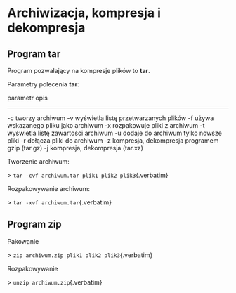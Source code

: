 # Archiwizacja, kompresja i dekompresja

## Program **tar**

Program pozwalający na kompresje plików to **tar**.

Parametry polecenia **tar**:

  parametr   opis
  ---------- ------------------------------------------------
  -c         tworzy archiwum
  -v         wyświetla listę przetwarzanych plików
  -f         używa wskazanego pliku jako archiwum
  -x         rozpakowuje pliki z archiwum
  -t         wyświetla listę zawartości archiwum
  -u         dodaje do archiwum tylko nowsze pliki
  -r         dołącza pliki do archiwum
  -z         kompresja, dekompresja programem gzip (tar.gz)
  -j         kompresja, dekompresja (tar.xz)

Tworzenie archiwum:

\> `tar -cvf archiwum.tar plik1 plik2 plik3`{.verbatim}

Rozpakowywanie archiwum:

\> `tar -xvf archiwum.tar`{.verbatim}

## Program **zip**

Pakowanie

\> `zip archiwum.zip plik1 plik2 plik3`{.verbatim}

Rozpakowywanie

\> `unzip archiwum.zip`{.verbatim}
